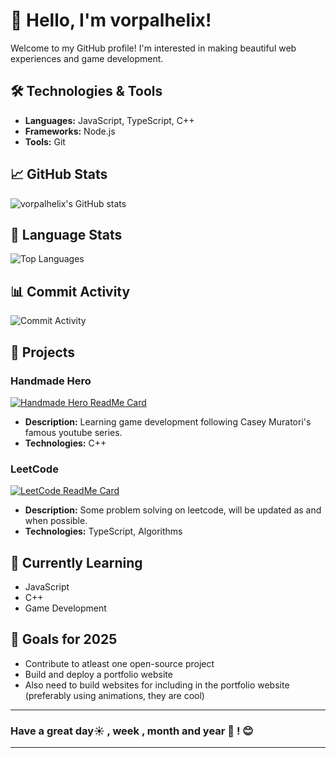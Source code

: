 # 👋 Hello, I'm vorpalhelix!

Welcome to my GitHub profile! I'm interested in making beautiful web experiences and game development. 

## 🛠️ Technologies & Tools

- **Languages:** JavaScript, TypeScript, C++
- **Frameworks:** Node.js
- **Tools:** Git

## 📈 GitHub Stats

![vorpalhelix's GitHub stats](https://github-readme-stats.vercel.app/api?username=vorpalhelix&show_icons=true&theme=radical)

## 🥧 Language Stats

![Top Languages](https://github-readme-stats.vercel.app/api/top-langs/?username=vorpalhelix&layout=pie&theme=radical)

## 📊 Commit Activity

![Commit Activity](https://github-readme-activity-graph.vercel.app/graph?username=vorpalhelix&theme=radical)

## 🚀 Projects

### Handmade Hero
[![Handmade Hero ReadMe Card](https://github-readme-stats.vercel.app/api/pin/?username=vorpalhelix&repo=handmade-hero&theme=radical)](https://github.com/vorpalhelix/handmade-hero)
- **Description:** Learning game development following Casey Muratori's famous youtube series.
- **Technologies:** C++

### LeetCode
[![LeetCode ReadMe Card](https://github-readme-stats.vercel.app/api/pin/?username=vorpalhelix&repo=LeetCode&theme=radical)](https://github.com/vorpalhelix/LeetCode)
- **Description:** Some problem solving on leetcode, will be updated as and when possible.
- **Technologies:** TypeScript, Algorithms


## 🌱 Currently Learning

- JavaScript
- C++
- Game Development

## 🎯 Goals for 2025

- Contribute to atleast one open-source project
- Build and deploy a portfolio website
- Also need to build websites for including in the portfolio website (preferably using animations, they are cool)

---

### Have a great day☀️ , week , month and year 📅 ! 😊
---
